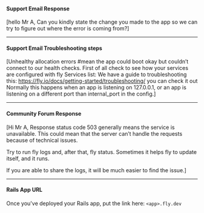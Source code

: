 #### Support Email Response

[hello Mr A,
Can you kindly state the change you made to the app so we can try to figure out where the error is coming from?]

---

#### Support Email Troubleshooting steps

[Unhealthy allocation errors  #mean the app could boot okay but couldn’t connect to our health checks.
First of all check to see how your services are configured with fly Services list:
We have a guide to troubleshooting this: https://fly.io/docs/getting-started/troubleshooting/ 
you can check it out
Normally this happens when an app is listening on 127.0.0.1, or an app is listening on a different port than internal_port in the config.]

---

#### Community Forum Response

[Hi Mr A,
Response status code 503 generally means the service is unavailable. This could mean that the server can’t handle the requests because of technical issues.

Try to run fly logs and, after that, fly status.
Sometimes it helps fly to update itself, and it runs.

If you are able to share the logs, it will be much easier to find the issue.]

---

#### Rails App URL

Once you've deployed your Rails app, put the link here: `<app>.fly.dev`
